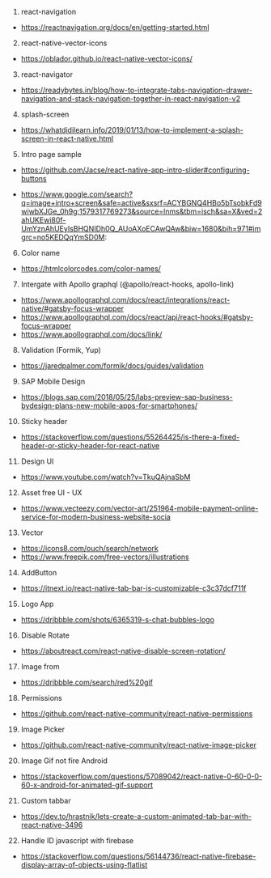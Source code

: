 1. react-navigation

- https://reactnavigation.org/docs/en/getting-started.html

2. react-native-vector-icons

- https://oblador.github.io/react-native-vector-icons/

3. react-navigator

- https://readybytes.in/blog/how-to-integrate-tabs-navigation-drawer-navigation-and-stack-navigation-together-in-react-navigation-v2

4. splash-screen

- https://whatdidilearn.info/2019/01/13/how-to-implement-a-splash-screen-in-react-native.html

5. Intro page sample

- https://github.com/Jacse/react-native-app-intro-slider#configuring-buttons

- https://www.google.com/search?q=image+intro+screen&safe=active&sxsrf=ACYBGNQ4HBo5bTsobkFd9wiwbXJGe_0h9g:1579317769273&source=lnms&tbm=isch&sa=X&ved=2ahUKEwi80f-UmYznAhUEyIsBHQNIDh0Q_AUoAXoECAwQAw&biw=1680&bih=971#imgrc=no5KEDQqYmSD0M:

6. Color name

- https://htmlcolorcodes.com/color-names/

7. Intergate with Apollo graphql (@apollo/react-hooks, apollo-link)

- https://www.apollographql.com/docs/react/integrations/react-native/#gatsby-focus-wrapper
- https://www.apollographql.com/docs/react/api/react-hooks/#gatsby-focus-wrapper
- https://www.apollographql.com/docs/link/

8. Validation (Formik, Yup)

- https://jaredpalmer.com/formik/docs/guides/validation

9. SAP Mobile Design

- https://blogs.sap.com/2018/05/25/labs-preview-sap-business-bydesign-plans-new-mobile-apps-for-smartphones/

10. Sticky header

- https://stackoverflow.com/questions/55264425/is-there-a-fixed-header-or-sticky-header-for-react-native

11. Design UI

- https://www.youtube.com/watch?v=TkuQAjnaSbM

12. Asset free UI - UX

- https://www.vecteezy.com/vector-art/251964-mobile-payment-online-service-for-modern-business-website-socia

13. Vector

- https://icons8.com/ouch/search/network
- https://www.freepik.com/free-vectors/illustrations

14. AddButton

- https://itnext.io/react-native-tab-bar-is-customizable-c3c37dcf711f

15. Logo App

- https://dribbble.com/shots/6365319-s-chat-bubbles-logo

16. Disable Rotate

- https://aboutreact.com/react-native-disable-screen-rotation/

17. Image from

- https://dribbble.com/search/red%20gif

18. Permissions

- https://github.com/react-native-community/react-native-permissions

19. Image Picker

- https://github.com/react-native-community/react-native-image-picker

20. Image Gif not fire Android

- https://stackoverflow.com/questions/57089042/react-native-0-60-0-0-60-x-android-for-animated-gif-support

21. Custom tabbar

- https://dev.to/hrastnik/lets-create-a-custom-animated-tab-bar-with-react-native-3496

22. Handle ID javascript with firebase

- https://stackoverflow.com/questions/56144736/react-native-firebase-display-array-of-objects-using-flatlist
